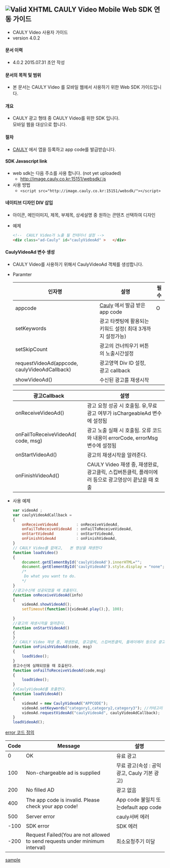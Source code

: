 ![Valid XHTML](http://cauly044.fsnsys.com:10010/images/logo_cauly_main.png) CAULY Video Mobile Web SDK 연동 가이드  
----

* CAULY Video 사용자 가이드
* version 4.0.2


#### 문서 이력
* 4.0.2 2015.07.31 초안 작성

#### 문서의 목적 및 범위
* 본 문서는  CAULY Video 를 모바일 웹에서 사용하기 위한 Web SDK 가이드입니다. 

#### 개요
* CAULY 광고 형태 중  CAULY Video를 위한 SDK 입니다.<br/>모바일 웹을 대상으로 합니다.

#### 절차
* <a href="http://cauly.net" target="_blank">CAULY</a> 에서 앱을 등록하고 app code를 발급받습니다.


#### SDK Javascript link
+  web sdk는 다음 주소를 사용 합니다. (not yet uploaded)
	-   http://image.cauly.co.kr:15151/websdk/.js
+  사용 방법
	- ```<script src="http://image.cauly.co.kr:15151/websdk/"></script>```

#### 네이티브 디자인 DIV 삽입
- 아이콘, 메인이미지, 제목, 부제목, 상세설명 중 원하는 콘텐츠 선택하여 디자인

- 예제
	```html
	<!--  CAULY Video가 노출 될 컨테이너 설정 -->
	<div class="ad-Cauly" id="caulyVideoAd" >   </div>
	```
#### CaulyVideoAd 변수 생성
*  CAULY Video를 사용하기 위해서 CaulyVideoAd 객체를 생성합니다.
* Paramter

	인자명|설명|필수
	--- | --- | ---
	appcode|<a href="http://cauly.net" target="_blank">Cauly</a> 에서 발급 받은 app code|O
  setKeywords	|광고 타켓팅에 활용되는 키워드 설정( 최대 3개까지 설정가능)|
  setSkipCount	|광고의 건너띄우기 버튼의 노출시간설정|
	requestVideoAd(appcode, caulyVideoAdCallback)|광고영역 Div ID 설정, 광고 callback|
  showVideoAd()|수신된 광고를 재생시작 |

  광고Callback| 설명
  ---|---
  onReceiveVideoAd()	|광고 요청 성공 시 호출됨. 유,무료 광고 여부가 isChargeableAd 변수에 설정됨
  onFailToReceiveVideoAd( code, msg)	|광고 노출 실패 시 호출됨. 오류 코드와 내용이 errorCode, errorMsg 변수에 설정됨
  onStartVideoAd()	|광고의 재생시작을 알려준다.
  onFinishVideoAd()	| CAULY Video 재생 중, 재생완료, 광고클릭, 스킵버튼클릭, 플레이에러 등으로 광고영상이 끝났을 때 호출

* 사용 예제
	```javascript
	var videoAd ;
	var caulyVideoAdCallback =
	{
		onReceiveVideoAd		: onReceiveVideoAd,
		onFailToReceiveVideoAd  : onFailToReceiveVideoAd,
		onStartVideoAd   		: onStartVideoAd,
		onFinishVideoAd   		: onFinishVideoAd,
	}
	// CAULY Video를 없애고,   본 영상을 재생한다
	function loadVideo()
	{
		document.getElementById('caulyVideoAd').innerHTML="";
		document.getElementById('caulyVideoAd').style.display = "none";
		/*
		 Do what you want to do.
		*/
	}
	//광고수신에 성공되었을 때 호출된다.
	function onReceiveVideoAd(info)
	{
		videoAd.showVideoAd();
		setTimeout(function(){videoAd.play();}, 100);
		
	}
	//광고의 재생시작을 알려준다.
	function onStartVideoAd()
	{
	}
  // CAULY Video 재생 중, 재생완료, 광고클릭, 스킵버튼클릭, 플레이에러 등으로 광고영상이 끝났을 때 호출
	function onFinishVideoAd(code, msg)
	{
		loadVideo();
	}
	광고수신에 실패되었을 때 호출된다.
	function onFailToReceiveVideoAd(code,msg)
	{
		loadVideo();
	}
	//CaulyVideoAd를 호출한다. 
	function loadVideoAd()
	{
		videoAd = new CaulyVideoAd("APPCODE");
		videoAd.setKeywords("category1,category2,category3"); //카테고리 설정 최대 3개까지 설정가능 
		videoAd.requestVideoAd("caulyVideoAd", caulyVideoAdCallback);
	}
	loadVideoAd();
	```

[error 코드 정의](onFailToReceiveVideoAd)
		
Code|Message|설명
---|---|---
0|OK|유료 광고
100|	Non-chargeable ad is supplied|무료 광고(속성 : 공익 광고, Cauly 기본 광고)
200|	No filled AD	|광고 없음
400|	The app code is invalid. Please check your app code!	|App code 불일치 또는default app code
500|	Server error	|cauly서버 에러
-100|	SDK error	|SDK 에러
-200|	Request Failed(You are not allowed to send requests under minimum interval)	|최소요청주기 미달


[sample](http://image.cauly.co.kr:15151/richad/test/...)
 

